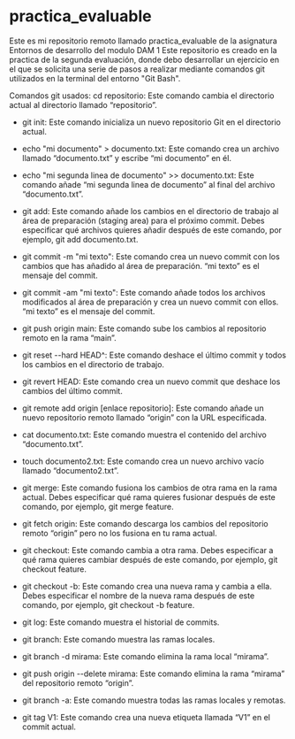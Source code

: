 # practica_evaluable

Este es mi repositorio remoto llamado practica_evaluable de la asignatura Entornos de desarrollo del modulo DAM 1
Este repositorio es creado en la practica de la segunda evaluación, donde debo desarrollar un ejercicio en el que se solicita una serie de pasos a realizar mediante comandos git utilizados en la terminal del entorno "Git Bash".

Comandos git usados:
cd repositorio: Este comando cambia el directorio actual al directorio llamado “repositorio”.

- git init: Este comando inicializa un nuevo repositorio Git en el directorio actual.

- echo "mi documento" > documento.txt: Este comando crea un archivo llamado “documento.txt” y escribe “mi documento” en él.

- echo "mi segunda linea de documento" >> documento.txt: Este comando añade “mi segunda linea de documento” al final del archivo “documento.txt”.

- git add: Este comando añade los cambios en el directorio de trabajo al área de preparación (staging area) para el próximo commit. Debes especificar qué archivos quieres añadir después de este comando, por ejemplo, git add documento.txt.

- git commit -m "mi texto": Este comando crea un nuevo commit con los cambios que has añadido al área de preparación. “mi texto” es el mensaje del commit.

- git commit -am "mi texto": Este comando añade todos los archivos modificados al área de preparación y crea un nuevo commit con ellos. “mi texto” es el mensaje del commit.

- git push origin main: Este comando sube los cambios al repositorio remoto en la rama “main”.

- git reset --hard HEAD^: Este comando deshace el último commit y todos los cambios en el directorio de trabajo.

- git revert HEAD: Este comando crea un nuevo commit que deshace los cambios del último commit.

- git remote add origin [enlace repositorio]: Este comando añade un nuevo repositorio remoto llamado “origin” con la URL especificada.

- cat documento.txt: Este comando muestra el contenido del archivo “documento.txt”.

- touch documento2.txt: Este comando crea un nuevo archivo vacío llamado “documento2.txt”.

- git merge: Este comando fusiona los cambios de otra rama en la rama actual. Debes especificar qué rama quieres fusionar después de este comando, por ejemplo, git merge feature.

- git fetch origin: Este comando descarga los cambios del repositorio remoto “origin” pero no los fusiona en tu rama actual.

- git checkout: Este comando cambia a otra rama. Debes especificar a qué rama quieres cambiar después de este comando, por ejemplo, git checkout feature.

- git checkout -b: Este comando crea una nueva rama y cambia a ella. Debes especificar el nombre de la nueva rama después de este comando, por ejemplo, git checkout -b feature.

- git log: Este comando muestra el historial de commits.

- git branch: Este comando muestra las ramas locales.

- git branch -d mirama: Este comando elimina la rama local “mirama”.

- git push origin --delete mirama: Este comando elimina la rama “mirama” del repositorio remoto “origin”.

- git branch -a: Este comando muestra todas las ramas locales y remotas.

- git tag V1: Este comando crea una nueva etiqueta llamada “V1” en el commit actual.
